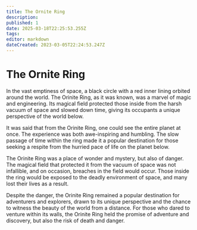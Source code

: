 ```yaml
---
title: The Ornite Ring
description: 
published: 1
date: 2025-03-18T22:25:53.255Z
tags: 
editor: markdown
dateCreated: 2023-03-05T22:24:53.247Z
---
```


# The Ornite Ring

In the vast emptiness of space, a black circle with a red inner lining orbited around the world. The Orinite Ring, as it was known, was a marvel of magic and engineering. Its magical field protected those inside from the harsh vacuum of space and slowed down time, giving its occupants a unique perspective of the world below.

It was said that from the Orinite Ring, one could see the entire planet at once. The experience was both awe-inspiring and humbling. The slow passage of time within the ring made it a popular destination for those seeking a respite from the hurried pace of life on the planet below.

The Orinite Ring was a place of wonder and mystery, but also of danger. The magical field that protected it from the vacuum of space was not infallible, and on occasion, breaches in the field would occur. Those inside the ring would be exposed to the deadly environment of space, and many lost their lives as a result.

Despite the danger, the Orinite Ring remained a popular destination for adventurers and explorers, drawn to its unique perspective and the chance to witness the beauty of the world from a distance. For those who dared to venture within its walls, the Orinite Ring held the promise of adventure and discovery, but also the risk of death and danger.